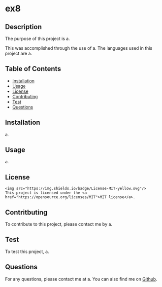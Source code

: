 # ex8

  ## Description
  The purpose of this project is a.

  This was accomplished through the use of a. The languages used in this project are a.

  ## Table of Contents
  - [Installation](#installation)
  - [Usage](#usage)
  - [License](#license)
  - [Contributing](#contritbuting)
  - [Test](#test)
  - [Questions](#questions)

  ## Installation
  a.

  ## Usage
  a.

  ## License
    <img src="https://img.shields.io/badge/License-MIT-yellow.svg"/>
    This project is licensed under the <a href="https://opensource.org/licenses/MIT">MIT license</a>. 

  ## Contritbuting
  To contribute to this project, please contact me by a.

  ## Test
  To test this project, a.

  ## Questions
  For any questions, please contact me at a. You can also find me on <a href="https://github.com/a">Github</a>.

  